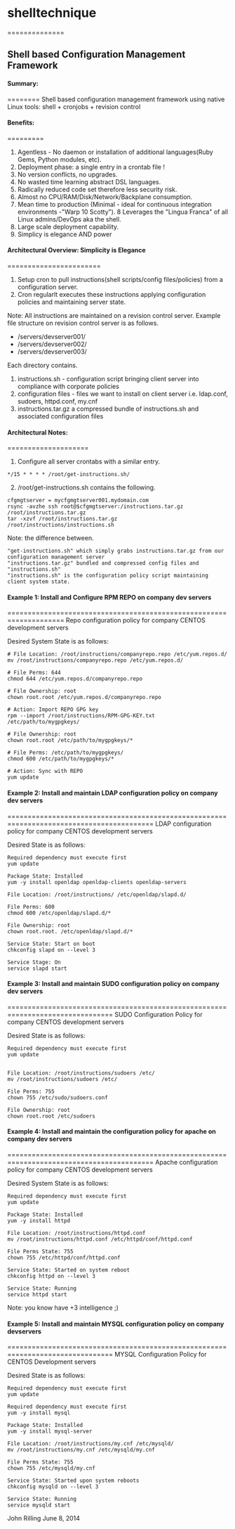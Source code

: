 # shelltechnique
==============
## Shell based Configuration Management Framework



#### Summary:
========
Shell based configuration management framework using native Linux tools:
shell + cronjobs + revision control




#### Benefits:
========= 
1. Agentless - No daemon or installation of additional languages(Ruby Gems, Python modules, etc). 
2. Deployment phase: a single entry in a crontab file !
3. No version conflicts, no upgrades.
3. No wasted time learning abstract DSL languages. 
4. Radically reduced code set therefore less security risk.
6. Almost no CPU/RAM/Disk/Network/Backplane consumption.
7. Mean time to production (Minimal - ideal for continuous integration environments -"Warp 10 Scotty").
8 Leverages the "Lingua Franca" of all Linux admins/DevOps aka the shell.
9. Large scale deployment capability.
10. Simplicy is elegance AND power 




#### Architectural Overview: Simplicity is Elegance
=======================
1. Setup cron to pull instructions(shell scripts/config files/policies) from a configuration server.
2. Cron regularlt executes these instructions applying configuration policies and maintaining server state.

Note: All instructions are maintained on a revision control server.
Example file structure on revision control server is as follows.
* /servers/devserver001/
* /servers/devserver002/
* /servers/devserver003/

Each directory contains.
1. instructions.sh - configuration script bringing client server into compliance with corporate policies
2. configuration files - files we want to install on client server i.e. ldap.conf, sudoers, httpd.conf, my.cnf
3. instructions.tar.gz a compressed bundle of instructions.sh and associated configuration files 


#### Architectural Notes:
====================
1. Configure all server crontabs with a similar entry.
```
*/15 * * * * /root/get-instructions.sh/
```

2. /root/get-instructions.sh contains the following.
```
cfgmgtserver = mycfgmgtserver001.mydomain.com
rsync -avzhe ssh root@$cfgmgtserver:/instructions.tar.gz /root/instructions.tar.gz
tar -xzvf /root/instructions.tar.gz
/root/instructions/instructions.sh
```

Note: the difference between.
```
"get-instructions.sh" which simply grabs instructions.tar.gz from our configuration management server
"instructions.tar.gz" bundled and compressed config files and "instructions.sh" 
"instructions.sh" is the configuration policy script maintaining client system state.
```



#### Example 1: Install and Configure RPM REPO on company dev servers
====================================================================
Repo configuration policy for company CENTOS development servers

Desired System State is as follows:

```
# File Location: /root/instructions/companyrepo.repo /etc/yum.repos.d/
mv /root/instructions/companyrepo.repo /etc/yum.repos.d/

# File Perms: 644 
chmod 644 /etc/yum.repos.d/companyrepo.repo

# File Ownership: root
chown root.root /etc/yum.repos.d/companyrepo.repo

# Action: Import REPO GPG key
rpm --import /root/instructions/RPM-GPG-KEY.txt /etc/path/to/mygpgkeys/

# File Ownership: root
chown root.root /etc/path/to/mygpgkeys/*

# File Perms: /etc/path/to/mygpgkeys/
chmod 600 /etc/path/to/mygpgkeys/*

# Action: Sync with REPO
yum update
```



#### Example 2: Install and maintain LDAP configuration policy on company dev servers
==========================================================================================
LDAP configuration policy for company CENTOS development servers

Desired State is as follows:

```
Required dependency must execute first
yum update 

Package State: Installed
yum -y install openldap openldap-clients openldap-servers

File Location: /root/instructions/ /etc/openldap/slapd.d/

File Perms: 600
chmod 600 /etc/openldap/slapd.d/*

File Ownership: root
chown root.root. /etc/openldap/slapd.d/*

Service State: Start on boot
chkconfig slapd on --level 3

Service Stage: On
service slapd start
```

#### Example 3: Install and maintain SUDO configuration policy on company dev servers
================================================================================
SUDO Configuration Policy for company CENTOS development servers

Desired State is as follows:

```
Required dependency must execute first
yum update 


File Location: /root/instructions/sudoers /etc/
mv /root/instructions/sudoers /etc/

File Perms: 755
chown 755 /etc/sudo/sudoers.conf 

File Ownership: root
chown root.root /etc/sudoers
```

#### Example 4: Install and maintain the configuration policy for apache on company dev servers
==========================================================================================
Apache configuration policy for company CENTOS development servers

Desired System State is as follows:

```
Required dependency must execute first
yum update 

Package State: Installed
yum -y install httpd 

File Location: /root/instructions/httpd.conf
mv /root/instructions/httpd.conf /etc/httpd/conf/httpd.conf

File Perms State: 755
chown 755 /etc/httpd/conf/httpd.conf 

Service State: Started on system reboot
chkconfig httpd on --level 3 

Service State: Running
service httpd start 
```

Note: you know have +3 intelligence ;)


#### Example 5: Install and maintain MYSQL configuration policy on company devservers
================================================================================
MYSQL Configuration Policy for CENTOS Development servers

Desired State is as follows:

```
Required dependency must execute first
yum update 

Required dependency must execute first
yum -y install mysql 

Package State: Installed
yum -y install mysql-server 

File Location: /root/instructions/my.cnf /etc/mysqld/
mv /root/instructions/my.cnf /etc/mysqld/my.cnf

File Perms State: 755
chown 755 /etc/mysqld/my.cnf 

Service State: Started upon system reboots
chkconfig mysqld on --level 3 

Service State: Running
service mysqld start 
```

John Rilling June 8, 2014
